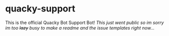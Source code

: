 # quacky-support
This is the official Quacky Bot Support Bot!
*This just went public so im sorry im too ~~lazy~~ busy to make a readme and the issue templates right now...*
